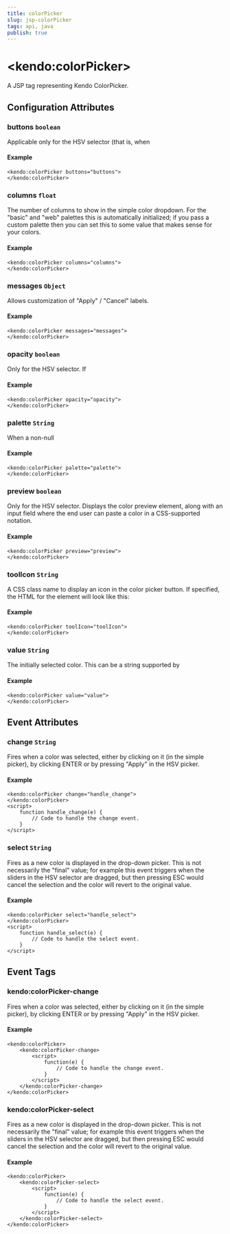 ```yaml
---
title: colorPicker
slug: jsp-colorPicker
tags: api, java
publish: true
---
```


# \<kendo:colorPicker\>
A JSP tag representing Kendo ColorPicker.

## Configuration Attributes

### buttons `boolean`

Applicable only for the HSV selector (that is, when

#### Example
    <kendo:colorPicker buttons="buttons">
    </kendo:colorPicker>

### columns `float`

The number of columns to show in the simple color dropdown.  For the
"basic" and "web" palettes this is automatically initialized; if you
pass a custom palette then you can set this to some value that makes
sense for your colors.

#### Example
    <kendo:colorPicker columns="columns">
    </kendo:colorPicker>

### messages `Object`

Allows customization of "Apply" / "Cancel" labels.

#### Example
    <kendo:colorPicker messages="messages">
    </kendo:colorPicker>

### opacity `boolean`

Only for the HSV selector.  If

#### Example
    <kendo:colorPicker opacity="opacity">
    </kendo:colorPicker>

### palette `String`

When a non-null

#### Example
    <kendo:colorPicker palette="palette">
    </kendo:colorPicker>

### preview `boolean`

Only for the HSV selector.  Displays the color preview element, along
with an input field where the end user can paste a color in a
CSS-supported notation.

#### Example
    <kendo:colorPicker preview="preview">
    </kendo:colorPicker>

### toolIcon `String`

A CSS class name to display an icon in the color picker button.  If
specified, the HTML for the element will look like this:

#### Example
    <kendo:colorPicker toolIcon="toolIcon">
    </kendo:colorPicker>

### value `String`

The initially selected color.  This can be a string supported by

#### Example
    <kendo:colorPicker value="value">
    </kendo:colorPicker>


## Event Attributes

### change `String`

Fires when a color was selected, either by clicking on it (in the
simple picker), by clicking ENTER or by pressing "Apply" in the HSV
picker.

#### Example
    <kendo:colorPicker change="handle_change">
    </kendo:colorPicker>
    <script>
        function handle_change(e) {
            // Code to handle the change event.
        }
    </script>

### select `String`

Fires as a new color is displayed in the drop-down picker.  This is
not necessarily the "final" value; for example this event triggers
when the sliders in the HSV selector are dragged, but then pressing
ESC would cancel the selection and the color will revert to the
original value.

#### Example
    <kendo:colorPicker select="handle_select">
    </kendo:colorPicker>
    <script>
        function handle_select(e) {
            // Code to handle the select event.
        }
    </script>

## Event Tags

### kendo:colorPicker-change

Fires when a color was selected, either by clicking on it (in the
simple picker), by clicking ENTER or by pressing "Apply" in the HSV
picker.

#### Example
    <kendo:colorPicker>
        <kendo:colorPicker-change>
            <script>
                function(e) {
                    // Code to handle the change event.
                }
            </script>
        </kendo:colorPicker-change>
    </kendo:colorPicker>

### kendo:colorPicker-select

Fires as a new color is displayed in the drop-down picker.  This is
not necessarily the "final" value; for example this event triggers
when the sliders in the HSV selector are dragged, but then pressing
ESC would cancel the selection and the color will revert to the
original value.

#### Example
    <kendo:colorPicker>
        <kendo:colorPicker-select>
            <script>
                function(e) {
                    // Code to handle the select event.
                }
            </script>
        </kendo:colorPicker-select>
    </kendo:colorPicker>

